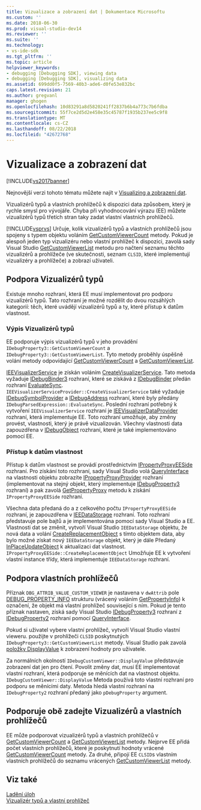 ```yaml
---
title: Vizualizace a zobrazení dat | Dokumentace Microsoftu
ms.custom: ''
ms.date: 2018-06-30
ms.prod: visual-studio-dev14
ms.reviewer: ''
ms.suite: ''
ms.technology:
- vs-ide-sdk
ms.tgt_pltfrm: ''
ms.topic: article
helpviewer_keywords:
- debugging [Debugging SDK], viewing data
- debugging [Debugging SDK], visualizing data
ms.assetid: 699dd0f5-7569-40b3-ade6-d0fe53e832bc
caps.latest.revision: 21
ms.author: gregvanl
manager: ghogen
ms.openlocfilehash: 10d83291a8d5820241ff2837b6b4a773c7b6fdba
ms.sourcegitcommit: 55f7ce2d5d2e458e35c45787f1935b237ee5c9f8
ms.translationtype: MT
ms.contentlocale: cs-CZ
ms.lasthandoff: 08/22/2018
ms.locfileid: "42672768"
---
```

# <a name="visualizing-and-viewing-data"></a>Vizualizace a zobrazení dat
[!INCLUDE[vs2017banner](../../includes/vs2017banner.md)]

Nejnovější verzi tohoto tématu můžete najít v [Visualizing a zobrazení dat](https://docs.microsoft.com/visualstudio/extensibility/debugger/visualizing-and-viewing-data).  
  
Vizualizérů typů a vlastních prohlížečů k dispozici data způsobem, který je rychle smysl pro vývojáře. Chyba při vyhodnocování výrazu (EE) můžete vizualizérů typů třetích stran taky zadat vlastní vlastních prohlížečů.  
  
 [!INCLUDE[vsprvs](../../includes/vsprvs-md.md)] Určuje, kolik vizualizérů typů a vlastních prohlížečů jsou spojeny s typem objektu voláním [GetCustomViewerCount](../../extensibility/debugger/reference/idebugproperty3-getcustomviewercount.md) metody. Pokud je alespoň jeden typ vizualizéru nebo vlastní prohlížeč k dispozici, zavolá sady Visual Studio [GetCustomViewerList](../../extensibility/debugger/reference/idebugproperty3-getcustomviewerlist.md) metodu pro načtení seznamu těchto vizualizérů a prohlížeče (ve skutečnosti, seznam `CLSID`, které implementují vizualizéry a prohlížeče) a zobrazí uživateli.  
  
## <a name="supporting-type-visualizers"></a>Podpora Vizualizérů typů  
 Existuje mnoho rozhraní, která EE musí implementovat pro podporu vizualizérů typů. Tato rozhraní je možné rozdělit do dvou rozsáhlých kategorií: těch, které uvádějí vizualizérů typů a ty, které přístup k datům vlastnost.  
  
### <a name="listing-type-visualizers"></a>Výpis Vizualizérů typů  
 EE podporuje výpis vizualizérů typů v jeho provádění `IDebugProperty3::GetCustomViewerCount` a `IDebugProperty3::GetCustomViewerList`. Tyto metody proběhly úspěšně volání metody odpovídající [GetCustomViewerCount](../../extensibility/debugger/reference/ieevisualizerservice-getcustomviewercount.md) a [GetCustomViewerList](../../extensibility/debugger/reference/ieevisualizerservice-getcustomviewerlist.md).  
  
 [IEEVisualizerService](../../extensibility/debugger/reference/ieevisualizerservice.md) je získán voláním [CreateVisualizerService](../../extensibility/debugger/reference/ieevisualizerserviceprovider-createvisualizerservice.md). Tato metoda vyžaduje [IDebugBinder3](../../extensibility/debugger/reference/idebugbinder3.md) rozhraní, které se získává z [IDebugBinder](../../extensibility/debugger/reference/idebugbinder.md) předán rozhraní [EvaluateSync](../../extensibility/debugger/reference/idebugparsedexpression-evaluatesync.md). `IEEVisualizerServiceProvider::CreateVisualizerService` také vyžaduje [IDebugSymbolProvider](../../extensibility/debugger/reference/idebugsymbolprovider.md) a [IDebugAddress](../../extensibility/debugger/reference/idebugaddress.md) rozhraní, které byly předány `IDebugParsedExpression::EvaluateSync`. Poslední rozhraní potřebný k vytvoření `IEEVisualizerService` rozhraní je [IEEVisualizerDataProvider](../../extensibility/debugger/reference/ieevisualizerdataprovider.md) rozhraní, která implementuje EE. Toto rozhraní umožňuje, aby změny provést, vlastnosti, který je právě vizualizován. Všechny vlastnosti data zapouzdřena v [IDebugObject](../../extensibility/debugger/reference/idebugobject.md) rozhraní, které je také implementováno pomocí EE.  
  
### <a name="accessing-property-data"></a>Přístup k datům vlastnost  
 Přístup k datům vlastnost se provádí prostřednictvím [IPropertyProxyEESide](../../extensibility/debugger/reference/ipropertyproxyeeside.md) rozhraní. Pro získání toto rozhraní, sady Visual Studio volá [QueryInterface](http://msdn.microsoft.com/library/62fce95e-aafa-4187-b50b-e6611b74c3b3) na vlastnosti objektu zobrazíte [IPropertyProxyProvider](../../extensibility/debugger/reference/ipropertyproxyprovider.md) rozhraní (implementovat na stejný objekt, který implementuje [ IDebugProperty3](../../extensibility/debugger/reference/idebugproperty3.md) rozhraní) a pak zavolá [GetPropertyProxy](../../extensibility/debugger/reference/ipropertyproxyprovider-getpropertyproxy.md) metodu k získání `IPropertyProxyEESide` rozhraní.  
  
 Všechna data předaná do a z celkového počtu `IPropertyProxyEESide` rozhraní, je zapouzdřena v [IEEDataStorage](../../extensibility/debugger/reference/ieedatastorage.md) rozhraní. Toto rozhraní představuje pole bajtů a je implementována pomocí sady Visual Studio a EE. Vlastnosti dat se změnit, vytvoří Visual Studio `IEEDataStorage` objektu, že nová data a volání [CreateReplacementObject](../../extensibility/debugger/reference/ipropertyproxyeeside-createreplacementobject.md) s tímto objektem data, aby bylo možné získat nový `IEEDataStorage` objekt, který je dále Předaný [InPlaceUpdateObject](../../extensibility/debugger/reference/ipropertyproxyeeside-inplaceupdateobject.md) k aktualizaci dat vlastnost. `IPropertyProxyEESide::CreateReplacementObject` Umožňuje EE k vytvoření vlastní instance třídy, která implementuje `IEEDataStorage` rozhraní.  
  
## <a name="supporting-custom-viewers"></a>Podpora vlastních prohlížečů  
 Příznak `DBG_ATTRIB_VALUE_CUSTOM_VIEWER` je nastavena v `dwAttrib` pole [DEBUG_PROPERTY_INFO](../../extensibility/debugger/reference/debug-property-info.md) strukturu (vrácený voláním [GetPropertyInfo](../../extensibility/debugger/reference/idebugproperty2-getpropertyinfo.md)) k označení, že objekt má vlastní prohlížeč související s ním. Pokud je tento příznak nastaven, získá sady Visual Studio [IDebugProperty3](../../extensibility/debugger/reference/idebugproperty3.md) rozhraní z [IDebugProperty2](../../extensibility/debugger/reference/idebugproperty2.md) rozhraní pomocí [QueryInterface](http://msdn.microsoft.com/library/62fce95e-aafa-4187-b50b-e6611b74c3b3).  
  
 Pokud si uživatel vybere vlastní prohlížeč, vytvoří Visual Studio vlastní vieweru. použijte v prohlížeči `CLSID` poskytnutých `IDebugProperty3::GetCustomViewerList` metody. Visual Studio pak zavolá [položky DisplayValue](../../extensibility/debugger/reference/idebugcustomviewer-displayvalue.md) k zobrazení hodnoty pro uživatele.  
  
 Za normálních okolností `IDebugCustomViewer::DisplayValue` představuje zobrazení dat jen pro čtení. Povolit změny dat, musí EE implementovat vlastní rozhraní, která podporuje se měnících dat na vlastnost objektu. `IDebugCustomViewer::DisplayValue` Metoda používá toto vlastní rozhraní pro podporu se měnícími daty. Metoda hledá vlastní rozhraní na `IDebugProperty2` rozhraní předaný jako `pDebugProperty` argument.  
  
## <a name="supporting-both-type-visualizers-and-custom-viewers"></a>Podporuje obě zadejte Vizualizérů a vlastních prohlížečů  
 EE může podporovat vizualizérů typů a vlastních prohlížečů v [GetCustomViewerCount](../../extensibility/debugger/reference/idebugproperty3-getcustomviewercount.md) a [GetCustomViewerList](../../extensibility/debugger/reference/idebugproperty3-getcustomviewerlist.md) metody. Nejprve EE přidá počet vlastních prohlížečů, které je poskytnutí hodnoty vrácené [GetCustomViewerCount](../../extensibility/debugger/reference/ieevisualizerservice-getcustomviewercount.md) metody. Za druhé, připojí EE `CLSID`s vlastním vlastních prohlížečů do seznamu vrácených [GetCustomViewerList](../../extensibility/debugger/reference/ieevisualizerservice-getcustomviewerlist.md) metody.  
  
## <a name="see-also"></a>Viz také  
 [Ladění úloh](../../extensibility/debugger/debugging-tasks.md)   
 [Vizualizér typů a vlastní prohlížeč](../../extensibility/debugger/type-visualizer-and-custom-viewer.md)

